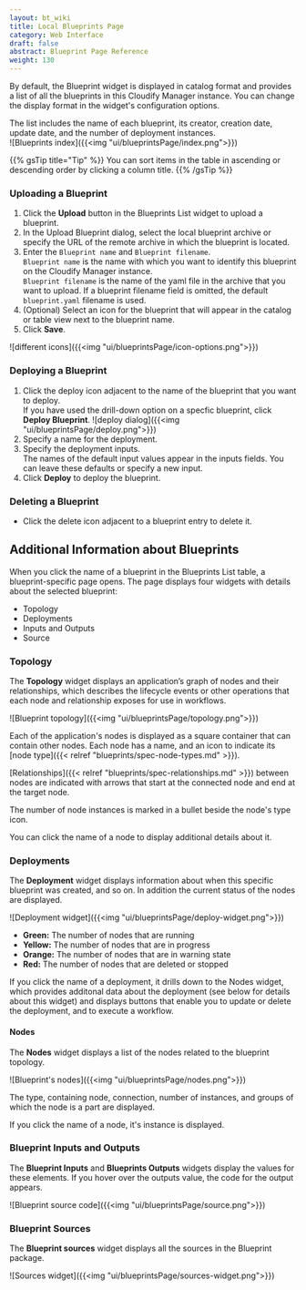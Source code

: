 ```yaml
---
layout: bt_wiki
title: Local Blueprints Page
category: Web Interface
draft: false
abstract: Blueprint Page Reference
weight: 130
---
```



By default, the Blueprint widget is displayed in catalog format and provides a list of all the blueprints in this Cloudify Manager instance. You can change the display format in the widget's configuration options.<br>

The list includes the name of each blueprint, its creator, creation date, update date, and the number of deployment instances. <br>
![Blueprints index]({{<img "ui/blueprintsPage/index.png">}})

{{% gsTip title="Tip" %}}
You can sort items in the table in ascending or descending order by clicking a column title.
{{% /gsTip %}}
 

### Uploading a Blueprint
1. Click the **Upload** button in the Blueprints List widget to upload a blueprint.
2. In the Upload Blueprint dialog, select the local blueprint archive or specify the URL of the remote archive in which the blueprint is located. 
3. Enter the `Blueprint name` and `Blueprint filename`.   
   `Blueprint name` is the name with which you want to identify this blueprint on the Cloudify Manager instance.<br>
   `Blueprint filename` is the name of the yaml file in the archive that you want to upload. If a blueprint filename field is omitted, the default `blueprint.yaml` filename is used.   
4. (Optional) Select an icon for the blueprint that will appear in the catalog or table view next to the blueprint name.   
5. Click **Save**.

![different icons]({{<img "ui/blueprintsPage/icon-options.png">}})

### Deploying a Blueprint
1. Click the deploy icon adjacent to the name of the blueprint that you want to deploy.   
   If you have used the drill-down option on a specfic blueprint, click **Deploy Blueprint**.
   ![deploy dialog]({{<img "ui/blueprintsPage/deploy.png">}})<br>
2. Specify a name for the deployment.
3. Specify the deployment inputs.   
   The names of the default input values appear in the inputs fields. You can leave these defaults or specify a new input.   
4. Click **Deploy** to deploy the blueprint.

### Deleting a Blueprint

*  Click the delete icon adjacent to a blueprint entry to delete it.

## Additional Information about Blueprints

When you click the name of a blueprint in the Blueprints List table, a blueprint-specific page opens. The page displays four widgets with details about the selected blueprint:

* Topology
* Deployments
* Inputs and Outputs
* Source

### Topology

The **Topology** widget displays an application’s graph of nodes and their relationships, which describes the lifecycle events or other operations that each node and relationship exposes for use in workflows.

![Blueprint topology]({{<img "ui/blueprintsPage/topology.png">}})

Each of the application's nodes is displayed as a square container that can contain other nodes. Each node has a name, and an icon to indicate its [node type]({{< relref "blueprints/spec-node-types.md" >}}).

[Relationships]({{< relref "blueprints/spec-relationships.md" >}}) between nodes are indicated with arrows that start at the connected node and end at the target node.

The number of node instances is marked in a bullet beside the node's type icon.<br>

You can click the name of a node to display additional details about it.<br>

### Deployments

The **Deployment** widget displays information about when this specific blueprint was created, and so on.  In addition the current status of the nodes are displayed.

![Deployment widget]({{<img "ui/blueprintsPage/deploy-widget.png">}})

* **Green:** The number of nodes that are running
* **Yellow:** The number of nodes that are in progress
* **Orange:** The number of nodes that are in warning state
* **Red:** The number of nodes that are deleted or stopped

If you click the name of a deployment, it drills down to the Nodes widget, which provides additonal data about the deployment (see below for details about this widget) and displays buttons that enable you to update or delete the deployment, and to execute a workflow.

#### Nodes
The **Nodes** widget displays a list of the nodes related to the blueprint topology.

![Blueprint's nodes]({{<img "ui/blueprintsPage/nodes.png">}})

The type, containing node, connection, number of instances, and groups of which the node is a part are displayed.

If you click the name of a node, it's instance is displayed.

### Blueprint Inputs and Outputs
The **Blueprint Inputs** and **Blueprints Outputs** widgets display the values for these elements. If you hover over the outputs value, the code for the output appears. 

![Blueprint source code]({{<img "ui/blueprintsPage/source.png">}})

### Blueprint Sources
The **Blueprint sources** widget displays all the sources in the Blueprint package.

![Sources widget]({{<img "ui/blueprintsPage/sources-widget.png">}})